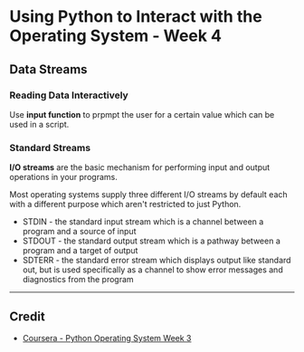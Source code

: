 # Using Python to Interact with the Operating System - Week 4

## Data Streams
### Reading Data Interactively
Use **input function** to prpmpt the user for a certain value which can be used in a script.

### Standard Streams
**I/O streams** are the basic mechanism for performing input and output operations in your programs.

Most operating systems supply three different I/O streams by default each with a different purpose which aren't restricted to just Python.
* STDIN - the standard input stream which is a channel between a program and a source of input
* STDOUT - the standard output stream which is a pathway between a program and a target of output
* SDTERR - the standard error stream which displays output like standard out, but is used specifically as a channel to show error messages and diagnostics from the program

---

## Credit
* [Coursera - Python Operating System Week 3](https://www.coursera.org/learn/python-operating-system/home/week/3)